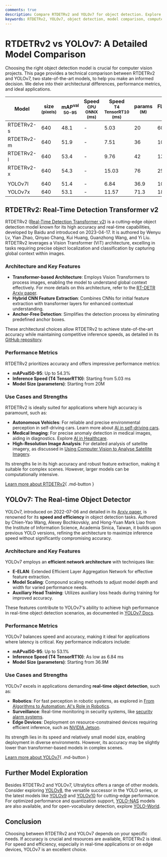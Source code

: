 ```yaml
---
comments: true
description: Compare RTDETRv2 and YOLOv7 for object detection. Explore their architecture, performance, and use cases to choose the best model for your needs.
keywords: RTDETRv2, YOLOv7, object detection, model comparison, computer vision, machine learning, performance metrics, real-time detection, transformer models, YOLO
---
```


# RTDETRv2 vs YOLOv7: A Detailed Model Comparison

Choosing the right object detection model is crucial for computer vision projects. This page provides a technical comparison between RTDETRv2 and YOLOv7, two state-of-the-art models, to help you make an informed decision. We delve into their architectural differences, performance metrics, and ideal applications.

<script async src="https://cdn.jsdelivr.net/npm/chart.js"></script>
<script defer src="../../javascript/benchmark.js"></script>

<canvas id="modelComparisonChart" width="1024" height="400" active-models='["RTDETRv2", "YOLOv7"]'></canvas>

| Model      | size<br><sup>(pixels) | mAP<sup>val<br>50-95 | Speed<br><sup>CPU ONNX<br>(ms) | Speed<br><sup>T4 TensorRT10<br>(ms) | params<br><sup>(M) | FLOPs<br><sup>(B) |
| ---------- | --------------------- | -------------------- | ------------------------------ | ----------------------------------- | ------------------ | ----------------- |
| RTDETRv2-s | 640                   | 48.1                 | -                              | 5.03                                | 20                 | 60                |
| RTDETRv2-m | 640                   | 51.9                 | -                              | 7.51                                | 36                 | 100               |
| RTDETRv2-l | 640                   | 53.4                 | -                              | 9.76                                | 42                 | 136               |
| RTDETRv2-x | 640                   | 54.3                 | -                              | 15.03                               | 76                 | 259               |
|            |                       |                      |                                |                                     |                    |                   |
| YOLOv7l    | 640                   | 51.4                 | -                              | 6.84                                | 36.9               | 104.7             |
| YOLOv7x    | 640                   | 53.1                 | -                              | 11.57                               | 71.3               | 189.9             |

## RTDETRv2: Real-Time Detection Transformer v2

RTDETRv2 ([Real-Time Detection Transformer v2](https://docs.ultralytics.com/models/rtdetr/)) is a cutting-edge object detection model known for its high accuracy and real-time capabilities, developed by Baidu and introduced on 2023-04-17. It is authored by Wenyu Lv, Yian Zhao, Qinyao Chang, Kui Huang, Guanzhong Wang, and Yi Liu. RTDETRv2 leverages a Vision Transformer (ViT) architecture, excelling in tasks requiring precise object localization and classification by capturing global context within images.

### Architecture and Key Features

- **Transformer-based Architecture**: Employs Vision Transformers to process images, enabling the model to understand global context effectively. For more details on this architecture, refer to the [RT-DETR Arxiv paper](https://arxiv.org/abs/2304.08069).
- **Hybrid CNN Feature Extraction**: Combines CNNs for initial feature extraction with transformer layers for enhanced contextual understanding.
- **Anchor-Free Detection**: Simplifies the detection process by eliminating predefined anchor boxes.

These architectural choices allow RTDETRv2 to achieve state-of-the-art accuracy while maintaining competitive inference speeds, as detailed in its [GitHub repository](https://github.com/lyuwenyu/RT-DETR/tree/main/rtdetrv2_pytorch).

### Performance Metrics

RTDETRv2 prioritizes accuracy and offers impressive performance metrics:

- **mAPval50-95**: Up to 54.3%
- **Inference Speed (T4 TensorRT10)**: Starting from 5.03 ms
- **Model Size (parameters)**: Starting from 20M

### Use Cases and Strengths

RTDETRv2 is ideally suited for applications where high accuracy is paramount, such as:

- **Autonomous Vehicles**: For reliable and precise environmental perception in self-driving cars. Learn more about [AI in self-driving cars](https://www.ultralytics.com/solutions/ai-in-self-driving).
- **Medical Imaging**: For precise anomaly detection in medical images, aiding in diagnostics. Explore [AI in Healthcare](https://www.ultralytics.com/solutions/ai-in-healthcare).
- **High-Resolution Image Analysis**: For detailed analysis of satellite imagery, as discussed in [Using Computer Vision to Analyse Satellite Imagery](https://www.ultralytics.com/blog/using-computer-vision-to-analyse-satellite-imagery).

Its strengths lie in its high accuracy and robust feature extraction, making it suitable for complex scenes. However, larger models can be computationally intensive.

[Learn more about RTDETRv2](https://docs.ultralytics.com/models/rtdetr/){ .md-button }

## YOLOv7: The Real-time Object Detector

YOLOv7, introduced on 2022-07-06 and detailed in its [Arxiv paper](https://arxiv.org/abs/2207.02696), is renowned for its **speed and efficiency** in object detection tasks. Authored by Chien-Yao Wang, Alexey Bochkovskiy, and Hong-Yuan Mark Liao from the Institute of Information Science, Academia Sinica, Taiwan, it builds upon previous YOLO versions, refining the architecture to maximize inference speed without significantly compromising accuracy.

### Architecture and Key Features

YOLOv7 employs an **efficient network architecture** with techniques like:

- **E-ELAN**: Extended Efficient Layer Aggregation Network for effective feature extraction.
- **Model Scaling**: Compound scaling methods to adjust model depth and width for varied performance needs.
- **Auxiliary Head Training**: Utilizes auxiliary loss heads during training for improved accuracy.

These features contribute to YOLOv7's ability to achieve high performance in real-time object detection scenarios, as documented in [YOLOv7 Docs](https://docs.ultralytics.com/models/yolov7/).

### Performance Metrics

YOLOv7 balances speed and accuracy, making it ideal for applications where latency is critical. Key performance indicators include:

- **mAPval50-95**: Up to 53.1%
- **Inference Speed (T4 TensorRT10)**: As low as 6.84 ms
- **Model Size (parameters)**: Starting from 36.9M

### Use Cases and Strengths

YOLOv7 excels in applications demanding **real-time object detection**, such as:

- **Robotics**: For fast perception in robotic systems, as explored in [From Algorithms to Automation: AI's Role in Robotics](https://www.ultralytics.com/blog/from-algorithms-to-automation-ais-role-in-robotics).
- **Surveillance**: Real-time monitoring in security systems, like [security alarm systems](https://docs.ultralytics.com/guides/security-alarm-system/).
- **Edge Devices**: Deployment on resource-constrained devices requiring efficient inference, such as [NVIDIA Jetson](https://docs.ultralytics.com/guides/nvidia-jetson/).

Its strength lies in its speed and relatively small model size, enabling deployment in diverse environments. However, its accuracy may be slightly lower than transformer-based models in complex scenes.

[Learn more about YOLOv7](https://docs.ultralytics.com/models/yolov7/){ .md-button }

## Further Model Exploration

Besides RTDETRv2 and YOLOv7, Ultralytics offers a range of other models. Consider exploring [YOLOv8](https://docs.ultralytics.com/models/yolov8/), the versatile successor in the YOLO series, or the latest models like [YOLOv9](https://docs.ultralytics.com/models/yolov9/) and [YOLOv10](https://docs.ultralytics.com/models/yolov10/) for cutting-edge performance. For optimized performance and quantization support, [YOLO-NAS](https://docs.ultralytics.com/models/yolo-nas/) models are also available, and for open-vocabulary detection, explore [YOLO-World](https://docs.ultralytics.com/models/yolo-world/).

## Conclusion

Choosing between RTDETRv2 and YOLOv7 depends on your specific needs. If accuracy is crucial and resources are available, RTDETRv2 is ideal. For speed and efficiency, especially in real-time applications or on edge devices, YOLOv7 is an excellent choice.

